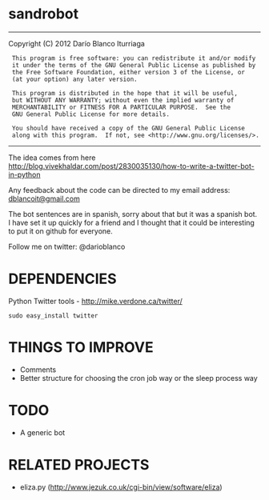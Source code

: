 sandrobot
=========

*************************************************************************
 Copyright (C) 2012  Darío Blanco Iturriaga

     This program is free software: you can redistribute it and/or modify
     it under the terms of the GNU General Public License as published by
     the Free Software Foundation, either version 3 of the License, or
     (at your option) any later version.

     This program is distributed in the hope that it will be useful,
     but WITHOUT ANY WARRANTY; without even the implied warranty of
     MERCHANTABILITY or FITNESS FOR A PARTICULAR PURPOSE.  See the
     GNU General Public License for more details.

     You should have received a copy of the GNU General Public License
     along with this program.  If not, see <http://www.gnu.org/licenses/>.
*************************************************************************



The idea comes from here
http://blog.vivekhaldar.com/post/2830035130/how-to-write-a-twitter-bot-in-python

Any feedback about the code can
be directed to my email address: dblancoit@gmail.com

The bot sentences are in spanish, sorry about that but it was a spanish bot. I have set it up quickly for a friend and I thought that it could be interesting to put it on github for everyone.

Follow me on twitter: @darioblanco


# DEPENDENCIES
Python Twitter tools - http://mike.verdone.ca/twitter/

    sudo easy_install twitter


# THINGS TO IMPROVE
* Comments
* Better structure for choosing the cron job way or the sleep process way


# TODO
* A generic bot


# RELATED PROJECTS
* eliza.py (http://www.jezuk.co.uk/cgi-bin/view/software/eliza)

